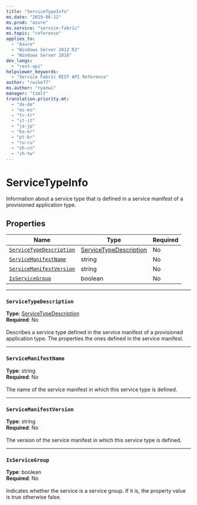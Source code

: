 ```yaml
---
title: "ServiceTypeInfo"
ms.date: "2019-06-12"
ms.prod: "azure"
ms.service: "service-fabric"
ms.topic: "reference"
applies_to: 
  - "Azure"
  - "Windows Server 2012 R2"
  - "Windows Server 2016"
dev_langs: 
  - "rest-api"
helpviewer_keywords: 
  - "Service Fabric REST API Reference"
author: "rwike77"
ms.author: "ryanwi"
manager: "timlt"
translation.priority.mt: 
  - "de-de"
  - "es-es"
  - "fr-fr"
  - "it-it"
  - "ja-jp"
  - "ko-kr"
  - "pt-br"
  - "ru-ru"
  - "zh-cn"
  - "zh-tw"
---
```

# ServiceTypeInfo

Information about a service type that is defined in a service manifest of a provisioned application type.

## Properties
| Name | Type | Required |
| --- | --- | --- |
| [`ServiceTypeDescription`](#servicetypedescription) | [ServiceTypeDescription](sfclient-model-servicetypedescription.md) | No |
| [`ServiceManifestName`](#servicemanifestname) | string | No |
| [`ServiceManifestVersion`](#servicemanifestversion) | string | No |
| [`IsServiceGroup`](#isservicegroup) | boolean | No |

____
### `ServiceTypeDescription`
__Type__: [ServiceTypeDescription](sfclient-model-servicetypedescription.md) <br/>
__Required__: No<br/>
<br/>
Describes a service type defined in the service manifest of a provisioned application type. The properties the ones defined in the service manifest.

____
### `ServiceManifestName`
__Type__: string <br/>
__Required__: No<br/>
<br/>
The name of the service manifest in which this service type is defined.

____
### `ServiceManifestVersion`
__Type__: string <br/>
__Required__: No<br/>
<br/>
The version of the service manifest in which this service type is defined.

____
### `IsServiceGroup`
__Type__: boolean <br/>
__Required__: No<br/>
<br/>
Indicates whether the service is a service group. If it is, the property value is true otherwise false.
